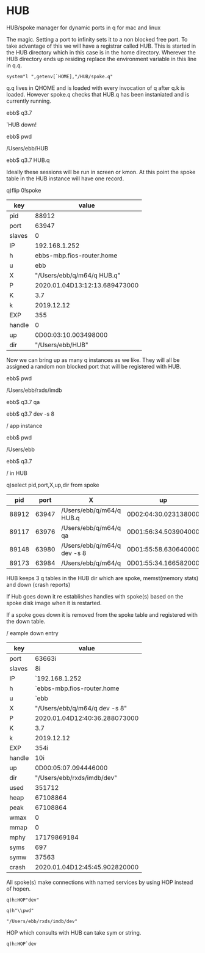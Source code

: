 # HUB
HUB/spoke manager for dynamic ports in q for mac and linux

The magic. Setting a port to infinity sets it to a non blocked free port.
To take advantage of this we will have a registrar called HUB.
This is started in the HUB directory which in this case is in the home directory.
Wherever the HUB directory ends up residing replace the environment variable in this line in q.q.

```system"l ",getenv[`HOME],"/HUB/spoke.q"```

q.q lives in QHOME and is loaded with every invocation of q after q.k is loaded.
However spoke.q checks that HUB.q has been instaniated and is currently running.

ebb$ q3.7

`HUB down!
 
ebb$ pwd

/Users/ebb/HUB

ebb$ q3.7 HUB.q

Ideally these sessions will be run in screen or kmon.
At this point the spoke table in the HUB instance will have one record.

q)flip 0!spoke

key|value
------|------------------------------
pid   | 88912                        
port  | 63947                        
slaves| 0                            
IP    | 192.168.1.252                
h     | ebbs-mbp.fios-router.home    
u     | ebb                          
X     | "/Users/ebb/q/m64/q HUB.q"   
P     | 2020.01.04D13:12:13.689473000
K     | 3.7                          
k     | 2019.12.12                   
EXP   | 355                          
handle| 0                            
up    | 0D00:03:10.003498000         
dir   | "/Users/ebb/HUB"       

Now we can bring up as many q instances as we like.
They will all be assigned a random non blocked port that will be registered with HUB.

ebb$ pwd

/Users/ebb/rxds/imdb

ebb$ q3.7 qa

ebb$ q3.7 dev -s 8

/ app instance

ebb$ pwd

/Users/ebb

ebb$ q3.7

/ in HUB

q)select pid,port,X,up,dir from spoke

pid|port|X|up|dir
-----|-----|---------------------------|--------------------|------------------------
88912|63947|/Users/ebb/q/m64/q HUB.q|0D02:04:30.023138000|/Users/ebb/HUB
89117|63976|/Users/ebb/q/m64/q qa|0D01:56:34.503904000|/Users/ebb/rxds/imdb/qa
89148|63980|/Users/ebb/q/m64/q dev -s 8|0D01:55:58.630640000|/Users/ebb/rxds/imdb/dev
89173|63984|/Users/ebb/q/m64/q|0D01:55:34.166582000|/Users/ebb

HUB keeps 3 q tables in the HUB dir which are spoke, memst(memory stats) and down (crash reports)

If Hub goes down it re establishes handles with spoke(s) based on the spoke disk image when it is restarted.

If a spoke goes down it is removed from the spoke table and registered with the down table.

/ eample down entry

key|value
------|------------------------------
port  | 63663i
slaves| 8i
IP    | `192.168.1.252
h     | `ebbs-mbp.fios-router.home
u     | `ebb
X     | "/Users/ebb/q/m64/q dev -s 8"
P     | 2020.01.04D12:40:36.288073000
K     | 3.7
k     | 2019.12.12
EXP   | 354i
handle| 10i
up    | 0D00:05:07.094446000
dir   | "/Users/ebb/rxds/imdb/dev"
used  | 351712
heap  | 67108864
peak  | 67108864
wmax  | 0
mmap  | 0
mphy  | 17179869184
syms  | 697
symw  | 37563
crash | 2020.01.04D12:45:45.902820000

All spoke(s) make connections with named services by using HOP instead of hopen.

```q)h:HOP"dev"```

```q)h"\\pwd"```

```"/Users/ebb/rxds/imdb/dev"```

HOP which consults with HUB can take sym or string.

```q)h:HOP`dev```
